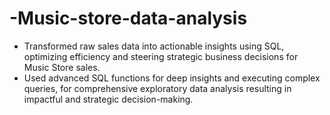 # -Music-store-data-analysis
-	Transformed raw sales data into actionable insights using SQL, optimizing efficiency and steering strategic business decisions for Music Store sales.
-	Used advanced SQL functions for deep insights and executing complex queries, for comprehensive exploratory data analysis resulting in impactful and strategic decision-making.
